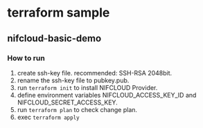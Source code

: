 # terraform sample

## nifcloud-basic-demo
### How to run
1. create ssh-key file. recommended: SSH-RSA 2048bit.
2. rename the ssh-key file to pubkey.pub.
3. run `terraform init` to install NIFCLOUD Provider.
4. define environment variables NIFCLOUD_ACCESS_KEY_ID and NIFCLOUD_SECRET_ACCESS_KEY. 
5. run `terraform plan` to check change plan.
6. exec `terraform apply`
